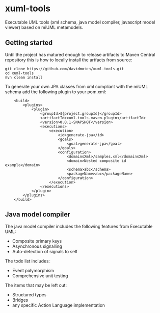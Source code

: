 xuml-tools
==========

Executable UML tools (xml schema, java model compiler, javascript model viewer) based on miUML metamodels.

Getting started
---------------
Until the project has matured enough to release artifacts to Maven Central repository this is how to locally install the artfacts from source:

    git clone https://github.com/davidmoten/xuml-tools.git
    cd xuml-tools
    mvn clean install

To generate your own JPA classes from xml compliant with the miUML schema add the following plugin to your pom.xml:
```
	<build>
		<plugins>
			<plugin>
				<groupId>${project.groupId}</groupId>
				<artifactId>xuml-tools-maven-plugin</artifactId>
				<version>0.0.1-SNAPSHOT</version>
				<executions>
					<execution>
						<id>generate-jpa</id>
						<goals>
							<goal>generate-jpa</goal>
						</goals>
						<configuration>
							<domainsXml>/samples.xml</domainsXml>
							<domain>Nested composite id example</domain>
							<schema>abc</schema>
							<packageName>abc</packageName>
						</configuration>
					</execution>
				</executions>
			</plugin>
		</plugins>
	</build>
```

Java model compiler
-------------------
The java model compiler includes the following features from Executable UML:

* Composite primary keys
* Asynchronous signalling
* Auto-detection of signals to self

The todo list includes:
* Event polymorphism
* Comprehensive unit testing

The items that may be left out:
* Structured types
* Bridges
* any specific Action Language implementation 